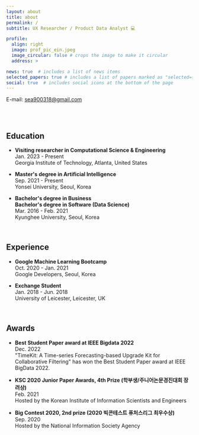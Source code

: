 ```yaml
---
layout: about
title: about
permalink: /
subtitle: UX Researcher / Product Data Analyst 💻

profile:
  align: right
  image: prof_pic_ein.jpeg
  image_circular: false # crops the image to make it circular
  address: >

news: true  # includes a list of news items
selected_papers: true # includes a list of papers marked as "selected={true}"
social: true  # includes social icons at the bottom of the page
---
```

E-mail: sea900318@gmail.com

<br/>

<!-- I'm a master's student at <a href='https://sites.google.com/view/npark'>Big Data Analytics Lab</a>, Yonsei University. 
My research advisor is Prof. Noseong Park. 
My research interests include recommender systems, predictive modeling, and neural differential equations. 
I enjoy solving various real-world problems with data-driven deep learning algorithms.
Here is a full <a href='https://seoyoungh.github.io/files/CV_seoyoung.pdf'>Curriculum Vitae</a>.

When I’m not looking at code, I can usually be found travelling✈️, doing yoga🧘🏻‍♀️, doing workouts💪🏻, or watching films.
I desire to be someone who contributes to and changes the world. I want to live forever young, as my name says! -->

<br/>

## Education
* **Visiting researcher in Computational Science & Engineering**   
  Jan. 2023 - Present   
  Georgia Institute of Technology, Atlanta, United States

* **Master's degree in Artificial Intelligence**  
  Sep. 2021 - Present  
  Yonsei University, Seoul, Korea

* **Bachelor's degree in Business**  
  **Bachelor's degree in Software (Data Science)**  
  Mar. 2016 - Feb. 2021  
  Kyunghee University, Seoul, Korea

<br/>

## Experience
* **Google Machine Learning Bootcamp**  
  Oct. 2020 - Jan. 2021  
  Google Developers, Seoul, Korea

* **Exchange Student**  
  Jan. 2018 - Jun. 2018  
  University of Leicester, Leicester, UK

<br/>

## Awards
* **Best Student Paper award at IEEE Bigdata 2022**   
  Dec. 2022   
  "TimeKit: A Time-series Forecasting-based Upgrade Kit for Collaborative Filtering" has won the Best Student Paper award at IEEE BigData 2022.

* **KSC 2020 Junior Paper Awards, 4th Prize (학부생/주니어논문경진대회 장려상)**  
  Feb. 2021   
  Hosted by the Korean Institute of Information Scientists and Engineers

* **Big Contest 2020, 2nd prize (2020 빅콘테스트 퓨처스리그 최우수상)**  
  Sep. 2020  
  Hosted by the National Information Society Agency

<br/>


